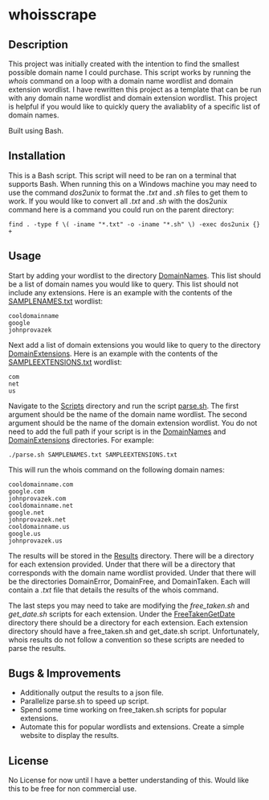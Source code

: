 # whoisscrape

## Description

This project was initially created with the intention to find the smallest possible domain name I could purchase. This script works by running the *whois* command on a loop with a domain name wordlist and domain extension wordlist. I have rewritten this project as a template that can be run with any domain name wordlist and domain extension wordlist. This project is helpful if you would like to quickly query the avaliablity of a specific list of domain names.

Built using Bash.

## Installation

This is a Bash script. This script will need to be ran on a terminal that supports Bash. When running this on a Windows machine you may need to use the command *dos2unix* to format the *.txt* and *.sh* files to get them to work. If you would like to convert all *.txt* and *.sh* with the dos2unix command here is a command you could run on the parent directory:
```
find . -type f \( -iname "*.txt" -o -iname "*.sh" \) -exec dos2unix {} +
```

## Usage

Start by adding your wordlist to the directory [DomainNames](./DomainNames). This list should be a list of domain names you would like to query. This list should not include any extensions. Here is an example with the contents of the [SAMPLENAMES.txt](./DomainNames/SAMPLENAMES.txt) wordlist: 
```
cooldomainname
google
johnprovazek
```
Next add a list of domain extensions you would like to query to the directory [DomainExtensions](./DomainExtensions). Here is an example with the contents of the [SAMPLEEXTENSIONS.txt](./DomainExtensions/SAMPLEEXTENSIONS.txt) wordlist:
```
com
net
us
```
Navigate to the [Scripts](./Scripts) directory and run the script [parse.sh](./Scripts/parse.sh). The first argument should be the name of the domain name wordlist. The second argument should be the name of the domain extension wordlist. You do not need to add the full path if your script is in the [DomainNames](./DomainNames) and [DomainExtensions](./DomainExtensions) directories. For example:
```
./parse.sh SAMPLENAMES.txt SAMPLEEXTENSIONS.txt
```
This will run the whois command on the following domain names:
```
cooldomainname.com
google.com
johnprovazek.com
cooldomainname.net
google.net
johnprovazek.net
cooldomainname.us
google.us
johnprovazek.us
```
The results will be stored in the [Results](./Results) directory. There will be a directory for each extension provided. Under that there will be a directory that corresponds with the domain name wordlist provided. Under that there will be the directories DomainError, DomainFree, and DomainTaken. Each will contain a *.txt* file that details the results of the whois command.

The last steps you may need to take are modifying the *free_taken.sh* and *get_date.sh* scripts for each extension. Under the [FreeTakenGetDate](./Scripts/FreeTakenGetDate/) directory there should be a directory for each extension. Each extension directory should have a free_taken.sh and get_date.sh script. Unfortunately, whois results do not follow a convention so these scripts are needed to parse the results.



## Bugs & Improvements
- Additionally output the results to a json file.
- Parallelize parse.sh to speed up script.
- Spend some time working on free_taken.sh scripts for popular extensions.
- Automate this for popular wordlists and extensions. Create a simple website to display the results.

## License

No License for now until I have a better understanding of this. Would like this to be free for non commercial use.
